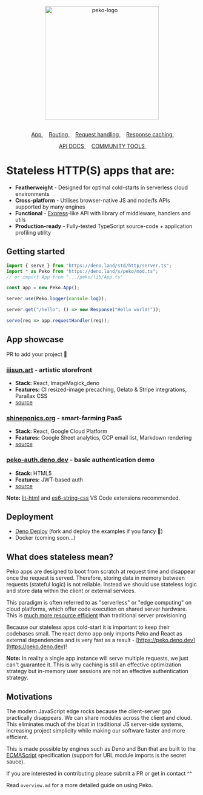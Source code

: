 <p align="center">
    <img 
        height="300px"
        style="margin: 1rem auto;"
        src="https://raw.githubusercontent.com/sebringrose/peko/main/examples/preact/src/assets/logo_light_alpha.png" alt="peko-logo" 
    />
</p>

<p align="center">
    <span>
        &nbsp;
        <a href="https://github.com/sebringrose/peko/blob/main/overview.md#app">
            App
        </a>
        &nbsp;
    </span>
    <span>
        &nbsp;
        <a href="https://github.com/sebringrose/peko/blob/main/overview.md#routing">
            Routing
        </a>
        &nbsp;
    </span>
    <span>
        &nbsp;
        <a href="https://github.com/sebringrose/peko/blob/main/overview.md#request-handling">
            Request handling
        </a>
        &nbsp;
    </span>
    <span>
        &nbsp;
        <a href="https://github.com/sebringrose/peko/blob/main/overview.md#response-caching">
            Response caching
        </a>
        &nbsp;
    </span>
</p>

<p align="center">
    <span>
        &nbsp;
            <a href="https://doc.deno.land/https://deno.land/x/peko/mod.ts">
                API DOCS
            </a>
        &nbsp;
    </span>
    <span>
        &nbsp;
            <a href="https://github.com/sebringrose/pekommunity">
                COMMUNITY TOOLS
            </a>
        &nbsp;
    </span>
</p>

<h1>Stateless HTTP(S) apps that are:</h1>

- <strong>Featherweight</strong> - Designed for optimal cold-starts in serverless cloud environments
- <strong>Cross-platform</strong> - Utilises browser-native JS and node/fs APIs supported by many engines
- <strong>Functional</strong> - [Express](https://github.com/expressjs/express)-like API with library of middleware, handlers and utils
- <strong>Production-ready</strong> - Fully-tested TypeScript source-code + application profiling utility


<h2>Getting started</h2>

```js
import { serve } from "https://deno.land/std/http/server.ts";
import * as Peko from "https://deno.land/x/peko/mod.ts"; 
// or import App from ".../peko/lib/App.ts"

const app = new Peko.App();

server.use(Peko.logger(console.log));

server.get("/hello", () => new Response("Hello world!"));

serve(req => app.requestHandler(req));
```

<h2>App showcase</h2>

PR to add your project 🙌

### [iiisun.art](https://iiisun.art) - artistic storefront 
- **Stack:** React, ImageMagick_deno
- **Features:** CI resized-image precaching, Gelato & Stripe integrations, Parallax CSS
- [source](https://github.com/sebringrose/third-sun/blob/main/server.ts)

### [shineponics.org](https://shineponics.org) - smart-farming PaaS 
- **Stack:** React, Google Cloud Platform
- **Features:** Google Sheet analytics, GCP email list, Markdown rendering
- [source](https://github.com/shine-systems/shineponics/blob/main/server.ts)

### [peko-auth.deno.dev](https://peko-auth.deno.dev) - basic authentication demo 
- **Stack:** HTML5
- **Features:** JWT-based auth
- [source](https://github.com/sebringrose/peko/blob/main/examples/auth/app.ts)

**Note:** [lit-html](https://marketplace.visualstudio.com/items?itemName=bierner.lit-html) and [es6-string-css](https://marketplace.visualstudio.com/items?itemName=bashmish.es6-string-css) VS Code extensions recommended.

<h2>Deployment</h2>

- [Deno Deploy](https://dash.deno.com/projects) (fork and deploy the examples if you fancy 💖)
- Docker (coming soon...)

<h2>What does stateless mean?</h2>

Peko apps are designed to boot from scratch at request time and disappear once the request is served. Therefore, storing data in memory between requests (stateful logic) is not reliable. Instead we should use stateless logic and store data within the client or external services.

This paradigm is often referred to as "serverless" or "edge computing" on cloud platforms, which offer code execution on shared server hardware. This is [much more resource efficient](https://developer.ibm.com/blogs/the-future-is-serverless/) than traditional server provisioning.

Because our stateless apps cold-start it is important to keep their codebases small. The react demo app only imports Peko and React as external dependencies and is very fast as a result - [https://peko.deno.dev](https://peko.deno.dev)!

<strong>Note:</strong> In reality a single app instance will serve multiple requests, we just can't guarantee it. This is why caching is still an effective optimization strategy but in-memory user sessions are not an effective authentication strategy.

<h2 id="cool">Motivations</h2>

The modern JavaScript edge rocks because the client-server gap practically disappears. We can share modules across the client and cloud. This eliminates much of the bloat in traditional JS server-side systems, increasing project simplicity while making our software faster and more efficient.

This is made possible by engines such as Deno and Bun that are built to the [ECMAScript](https://tc39.es/) specification</a> (support for URL module imports is the secret sauce).

If you are interested in contributing please submit a PR or get in contact ^^

Read `overview.md` for a more detailed guide on using Peko.
